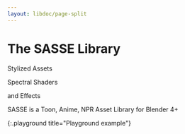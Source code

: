 ```yaml
---
layout: libdoc/page-split
---
```


# The SASSE Library

Stylized Assets

Spectral Shaders

and Effects

SASSE is a Toon, Anime, NPR Asset Library for Blender 4+


{:.playground title="Playground example"}
